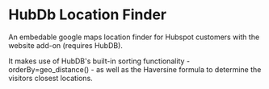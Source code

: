 
# HubDb Location Finder

An embedable google maps location finder for Hubspot customers with the website add-on (requires HubDB).

It makes use of HubDB's built-in sorting functionality - orderBy=geo_distance() - as well as the Haversine formula to determine the visitors closest locations.

